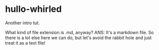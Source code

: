# hullo-whirled
Another intro tut.

What kind of file extension is .md, anyway?
ANS: It's a markdown file. So there is a lot else here we can do, but let's avoid the rabbit hole and just treat it as a text file!
